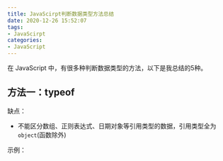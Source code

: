 ```yaml
---
title: JavaScirpt判断数据类型方法总结
date: 2020-12-26 15:52:07
tags:
- JavaScirpt
categories:
- JavaScript
---
```


在 JavaScript 中，有很多种判断数据类型的方法，以下是我总结的5种。
<!-- more --->

## 方法一：typeof
缺点：
- 不能区分数组、正则表达式、日期对象等引用类型的数据，引用类型全为 `object`(函数除外)

示例：
```JavaScript

```
